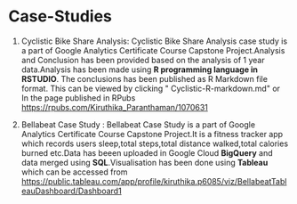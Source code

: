 # Case-Studies
1. Cyclistic Bike Share Analysis:
  Cyclistic Bike Share Analysis case study is a part of Google Analytics Certificate Course Capstone Project.Analysis and Conclusion has been provided based on the
  analysis of 1 year data.Analysis has been made using **R programming language in RSTUDIO**. The conclusions has been published as R Markdown file format. This can be viewed by clicking 
   " Cyclistic-R-markdown.md" 
            or
 In the page published in RPubs
 <https://rpubs.com/Kiruthika_Paranthaman/1070631>

2. Bellabeat Case Study :
   Bellabeat  Case Study is a part of Google Analytics Certificate Course Capstone Project.It is a fitness tracker app which records users sleep,total steps,total 
   distance walked,total calories burned etc.Data has beeen uploaded in Google Cloud **BigQuery** and data merged using **SQL**.Visualisation has been done using **Tableau** which can be
   accessed from <https://public.tableau.com/app/profile/kiruthika.p6085/viz/BellabeatTableauDashboard/Dashboard1>
       
